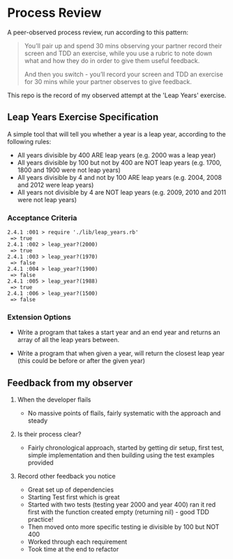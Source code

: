 # Process Review

A peer-observed process review, run according to this pattern:
>You’ll pair up and spend 30 mins observing your partner record their screen and TDD an exercise, while you use a rubric to note down what and how they do in order to give them useful feedback.
>
>And then you switch - you’ll record your screen and TDD an exercise for 30 mins while your partner observes to give feedback.

This repo is the record of my observed attempt at the 'Leap Years' exercise.

## Leap Years Exercise Specification

A simple tool that will tell you whether a year is a leap year, according to the following rules:

- All years divisible by 400 ARE leap years (e.g. 2000 was a leap year)
- All years divisible by 100 but not by 400 are NOT leap years (e.g. 1700, 1800 and 1900 were not leap years)
- All years divisible by 4 and not by 100 ARE leap years (e.g. 2004, 2008 and 2012 were leap years)
- All years not divisible by 4 are NOT leap years (e.g. 2009, 2010 and 2011 were not leap years)

### Acceptance Criteria

```shell
2.4.1 :001 > require './lib/leap_years.rb'
 => true
2.4.1 :002 > leap_year?(2000)
 => true
2.4.1 :003 > leap_year?(1970)
 => false
2.4.1 :004 > leap_year?(1900)
 => false
2.4.1 :005 > leap_year?(1988)
 => true
2.4.1 :006 > leap_year?(1500)
 => false
```

### Extension Options

- Write a program that takes a start year and an end year and returns an array of all the leap years between.

- Write a program that when given a year, will return the closest leap year (this could be before or after the given year)

## Feedback from my observer

1. When the developer flails

   - No massive points of flails, fairly systematic with the approach and steady

2. Is their process clear?

   - Fairly chronological approach, started by getting dir setup, first test, simple implementation and then building using the test examples provided

3. Record other feedback you notice

   - Great set up of dependencies
   - Starting Test first which is great
   - Started with two tests (testing year 2000 and year 400) ran it red first with the function created empty (returning nil) - good TDD practice!
   - Then moved onto more specific testing ie divisible by 100 but NOT 400
   - Worked through each requirement
   - Took time at the end to refactor
